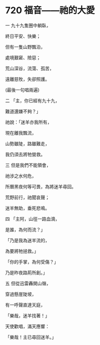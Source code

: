 # 720 福音――祂的大愛

一 九十九隻圈中躺臥，

終日平安、快樂；

但有一隻山野飄泊，

處境艱窘、險惡；

荒山深谷，流蕩、孤苦，

遠離慈牧，失卻照護。

(最後一句唱兩遍)

二 「主，你已經有九十九，

難道還嫌不夠？」

祂說：「迷羊亦我所有，

現在離我飄流，

山勢雖陡，路雖難走，

我仍須去將牠營救。

三 但是我們不能領會，

祂涉之水何危，

所曆黑夜何等可畏，為將迷羊尋回。

荒野前行，祂聞哀聲；

迷羊無助，垂死悲鳴。

四 「主阿，山徑一路血滴，

是誰，為何而流？」

「乃是我為迷羊流的，

為要將牠拯救。」

「你的手掌，為何受傷？」

乃是昨夜路荊所創。」

五 但從迅雷轟開山嶺，

穿過懸崖陡坡，

有一呼聲直達天庭，

「樂哉，迷羊找著！」

天使歡唱，滿天應響：

「樂哉！主已尋回迷羊。」

